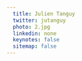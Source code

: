 ```yaml
---
  title: Julien Tanguy
  twitter: jutanguy
  photo: 2.jpg
  linkedin: none
  keynotes: false
  sitemap: false
---
```


